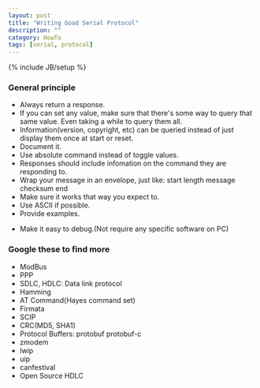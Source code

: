 ```yaml
---
layout: post
title: "Writing Good Serial Protocol"
description: ""
category: HowTo 
tags: [serial, protocol]
---
```

{% include JB/setup %}

### General principle
- Always return a response.
- If you can set any value,  make sure that there's some way to query that same value. Even taking a while to query them all.
- Information(version, copyright, etc) can be queried instead of just display them once at start or reset.
- Document it.
- Use absolute command instead of toggle values.
- Responses should include infomation on the command they are responding to.
- Wrap your message in an envelope, just like: start length message checksum end
- Make sure it works that way you expect to.
- Use ASCII if possible.
- Provide examples.
* Make it easy to debug.(Not require any specific software on PC)

### Google these to find more
- ModBus
- PPP
- SDLC, HDLC: Data link protocol
- Hamming
- AT Command(Hayes command set)
- Firmata
- SCIP
- CRC(MD5, SHA1)
- Protocol Buffers: protobuf protobuf-c
- zmodem
- lwip
- uip
- canfestival
- Open Source HDLC

